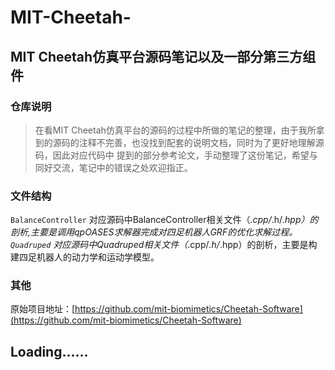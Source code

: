 # MIT-Cheetah-
## MIT Cheetah仿真平台源码笔记以及一部分第三方组件
### 仓库说明
>在看MIT Cheetah仿真平台的源码的过程中所做的笔记的整理，由于我所拿到的源码的注释不完善，也没找到配套的说明文档，同时为了更好地理解源码，因此对应代码中
提到的部分参考论文，手动整理了这份笔记，希望与同好交流，笔记中的错误之处欢迎指正。

### 文件结构
`BalanceController` 对应源码中BalanceController相关文件（*.cpp/*.h/*.hpp）的剖析,主要是调用qpOASES求解器完成对四足机器人GRF的优化求解过程。
`Quadruped` 对应源码中Quadruped相关文件（*.cpp/*.h/*.hpp）的剖析，主要是构建四足机器人的动力学和运动学模型。

### 其他
原始项目地址：[https://github.com/mit-biomimetics/Cheetah-Software](https://github.com/mit-biomimetics/Cheetah-Software)

## Loading......
